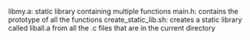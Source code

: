 libmy.a: static library containing multiple functions
main.h: contains the prototype of all the functions
create_static_lib.sh:  creates a static library called liball.a from all the .c files that are in the current directory
